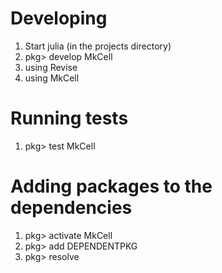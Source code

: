 

# Developing

1. Start julia (in the projects directory)
2. pkg> develop MkCell
3. using Revise
4. using MkCell

# Running tests
1. pkg> test MkCell

# Adding packages to the dependencies
1. pkg> activate MkCell
2. pkg> add DEPENDENTPKG
3. pkg> resolve